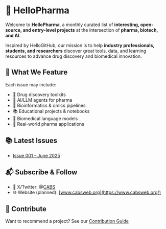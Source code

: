 # 💊 HelloPharma

Welcome to **HelloPharma**, a monthly curated list of **interesting, open-source, and entry-level projects** at the intersection of **pharma, biotech, and AI**.

Inspired by HelloGitHub, our mission is to help **industry professionals, students, and researchers** discover great tools, data, and learning resources to advance drug discovery and biomedical innovation.

## 🌟 What We Feature

Each issue may include:

- 🧪 Drug discovery toolkits
- 🤖 AI/LLM agents for pharma
- 🧬 Bioinformatics & omics pipelines
- 📚 Educational projects & notebooks
- 🧠 Biomedical language models
- 🧰 Real-world pharma applications

## 📚 Latest Issues

- [Issue 001 - June 2025](content/issue_001.md)

## 📬 Subscribe & Follow

- 🧵 X/Twitter: @[CABS](https://x.com/cabsprc2023)
- 🌐 Website (planned): [www.cabsweb.org](https://www.cabsweb.org/)

## 🤝 Contribute

Want to recommend a project? See our [Contribution Guide](CONTRIBUTING.md)
